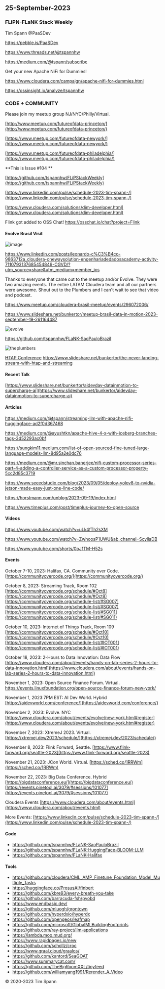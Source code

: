 ## 25-September-2023

### FLiPN-FLaNK Stack Weekly

Tim Spann @PaaSDev

https://pebble.is/PaaSDev

https://www.threads.net/@tspannhw

https://medium.com/@tspann/subscribe

Get your new Apache NiFi for Dummies!

https://www.cloudera.com/campaign/apache-nifi-for-dummies.html

https://ossinsight.io/analyze/tspannhw



### CODE + COMMUNITY

Please join my meetup group NJ/NYC/Philly/Virtual. 

[http://www.meetup.com/futureofdata-princeton/](http://www.meetup.com/futureofdata-princeton/)

[https://www.meetup.com/futureofdata-newyork/](https://www.meetup.com/futureofdata-newyork/)

[https://www.meetup.com/futureofdata-philadelphia/](https://www.meetup.com/futureofdata-philadelphia/)


**This is Issue #104 **

[https://github.com/tspannhw/FLiPStackWeekly](https://github.com/tspannhw/FLiPStackWeekly)

[https://www.linkedin.com/pulse/schedule-2023-tim-spann-/](https://www.linkedin.com/pulse/schedule-2023-tim-spann-/)

[https://www.cloudera.com/solutions/dim-developer.html](https://www.cloudera.com/solutions/dim-developer.html)

Flink got added to OSS Chat!   https://osschat.io/chat?project=Flink


#### Evolve Brasil Visit

![image](https://github.com/tspannhw/FLiPStackWeekly/blob/main/images/splootnifi2.png?raw=true)


https://www.linkedin.com/posts/leonardo-c%C3%B4co-9863712a_cloudera-onewaysolution-engenhariadedadosacademy-activity-7110793137685454849-CGVD/?utm_source=share&utm_medium=member_ios

Thanks to everyone that came out to the meetup and/or Evolve.   They were two amazing events.   The entire LATAM Cloudera team and all our partners were awesome.   Shout out to the Plumbers and I can't wait to see that video and podcast.

https://www.meetup.com/cloudera-brasil-meetup/events/296072006/

https://www.slideshare.net/bunkertor/meetup-brasil-data-in-motion-2023-september-19-261164487

![evolve](https://github.com/tspannhw/FLiPStackWeekly/blob/main/images/evolvebrasil2023.png?raw=true)

https://github.com/tspannhw/FLaNK-SaoPauloBrazil


![theplumbers](https://media.licdn.com/dms/image/D4E22AQEPrSLAFunMxw/feedshare-shrink_800/0/1695345195512?e=1698278400&v=beta&t=dc1svCMx3_oJuJE_0hvKqqbI0rS_ndoeTP5CPX3TSvA)

[HTAP Conference](https://www.pingcap.com/htap-summit/)
https://www.slideshare.net/bunkertor/the-never-landing-stream-with-htap-and-streaming



#### Recent Talk

[https://www.slideshare.net/bunkertor/aidevday-datainmotion-to-supercharge-ai](https://www.slideshare.net/bunkertor/aidevday-datainmotion-to-supercharge-ai)


#### Articles

https://medium.com/@tspann/streaming-llm-with-apache-nifi-huggingface-ad2f0d367468

https://medium.com/@ayushtkn/apache-hive-4-x-with-iceberg-branches-tags-3d52293ac0bf

https://sungkim11.medium.com/list-of-open-sourced-fine-tuned-large-language-models-llm-8d95a2e0dc76

https://medium.com/@mr.sinchan.banerjee/nifi-custom-processor-series-part-4-adding-a-controller-service-as-a-custom-processor-property-5cc2d85c3719

https://www.seeedstudio.com/blog/2023/09/05/deploy-yolov8-to-nvidia-jetson-made-easy-just-one-line-code/

https://horstmann.com/unblog/2023-09-19/index.html

https://www.timeplus.com/post/timeplus-journey-to-open-source


#### Videos

https://www.youtube.com/watch?v=uLk4fTh2sXM

https://www.youtube.com/watch?v=ZwhoosP1UWU&ab_channel=ScyllaDB

https://www.youtube.com/shorts/0oJ1TM-H52s



#### Events


October 7-10, 2023:  Halifax, CA.   Community over Code.
[https://communityovercode.org/](https://communityovercode.org/)

October 8, 2023:  Streaming Track, Room 102
[https://communityovercode.org/schedule/#Oct8](https://communityovercode.org/schedule/#Oct8)
[https://communityovercode.org/schedule-list/#SG007](https://communityovercode.org/schedule-list/#SG007)
[https://communityovercode.org/schedule-list/#SG011](https://communityovercode.org/schedule-list/#SG011)

October 10, 2023:  Internet of Things Track, Room 109
[https://communityovercode.org/schedule/#Oct10](https://communityovercode.org/schedule/#Oct10)
[https://communityovercode.org/schedule-list/#IOT001](https://communityovercode.org/schedule-list/#IOT001)

October 18, 2023:  2-Hours to Data Innovation:   Data Flow
[https://www.cloudera.com/about/events/hands-on-lab-series-2-hours-to-data-innovation.html](https://www.cloudera.com/about/events/hands-on-lab-series-2-hours-to-data-innovation.html)

November 1, 2023: Open Source Finance Forum.  Virtual.
[https://events.linuxfoundation.org/open-source-finance-forum-new-york/
](https://events.linuxfoundation.org/open-source-finance-forum-new-york/
)

November 1, 2023 7PM EST:  AI Dev World.  Hybrid
[https://aidevworld.com/conference/](https://aidevworld.com/conference/)

November 2, 2023:  Evolve. NYC
[https://www.cloudera.com/about/events/evolve/new-york.html#register](https://www.cloudera.com/about/events/evolve/new-york.html#register)

November 7, 2023: XtremeJ 2023. Virtual.
[https://xtremej.dev/2023/schedule/](https://xtremej.dev/2023/schedule/)

November 8, 2023: Flink Forward, Seattle.
[https://www.flink-forward.org/seattle-2023](https://www.flink-forward.org/seattle-2023)

November 21, 2023: JCon World. Virtual.
[https://sched.co/1RRWm](https://sched.co/1RRWm)

November 22, 2023: Big Data Conference.   Hybrid  
[https://bigdataconference.eu/](https://bigdataconference.eu/)
[https://events.pinetool.ai/3079/#sessions/101077](https://events.pinetool.ai/3079/#sessions/101077)

Cloudera Events
[https://www.cloudera.com/about/events.html](https://www.cloudera.com/about/events.html)

More Events:
[https://www.linkedin.com/pulse/schedule-2023-tim-spann-/](https://www.linkedin.com/pulse/schedule-2023-tim-spann-/)


#### Code

* https://github.com/tspannhw/FLaNK-SaoPauloBrazil
* https://github.com/tspannhw/FLaNK-HuggingFace-BLOOM-LLM
* https://github.com/tspannhw/FLaNK-Halifax

  
#### Tools

* https://github.com/cloudera/CML_AMP_Finetune_Foundation_Model_Multiple_Tasks
* https://huggingface.co/ProsusAI/finbert
* https://github.com/kbre93/every-breath-you-take
* https://github.com/barracuda-fsh/pyobd
* https://www.endbasic.dev/
* https://github.com/mluogh/grontown
* https://github.com/hyperdxio/hyperdx
* https://github.com/opengeos/leafmap
* https://github.com/microsoft/GlobalMLBuildingFootprints
* https://github.com/ray-project/llm-applications
* https://lambda.moo.mud.org/
* https://www.rapidpages.io/new
* https://github.com/schollz/croc
* https://www.graal.cloud/graalos/
* https://github.com/kantord/SeaGOAT
* https://www.summarycat.com/
* https://github.com/TheBigRoomXXL/tinyfeed
* https://github.com/williamyang1991/Rerender_A_Video
  


&copy; 2020-2023 Tim Spann


